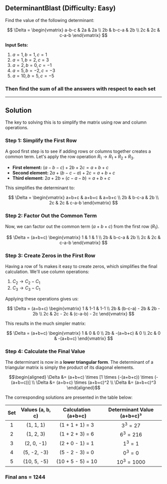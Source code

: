 ## DeterminantBlast (Difficulty: Easy)

Find the value of the following determinant:

$$
\Delta = \begin{vmatrix}
a-b-c & 2a & 2a \\
2b & b-c-a & 2b \\
2c & 2c & c-a-b
\end{vmatrix}
$$

**Input Sets:**
1.  $a = 1, b = 1, c = 1$
2.  $a = 1, b = 2, c = 3$
3.  $a = 2, b = 0, c = -1$
4.  $a = 5, b = -2, c = -3$
5.  $a = 10, b = 5, c = -5$

### Then find the sum of all the answers with respect to each set

***

## Solution

The key to solving this is to simplify the matrix using row and column operations.

### Step 1: Simplify the First Row

A good first step is to see if adding rows or columns together creates a common term. Let's apply the row operation $R_1 \to R_1 + R_2 + R_3$.

* **First element:** $(a-b-c) + 2b + 2c = a+b+c$
* **Second element:** $2a + (b-c-a) + 2c = a+b+c$
* **Third element:** $2a + 2b + (c-a-b) = a+b+c$

This simplifies the determinant to:

$$
\Delta = \begin{vmatrix}
a+b+c & a+b+c & a+b+c \\
2b & b-c-a & 2b \\
2c & 2c & c-a-b
\end{vmatrix}
$$

### Step 2: Factor Out the Common Term

Now, we can factor out the common term $(a+b+c)$ from the first row ($R_1$).

$$
\Delta = (a+b+c) \begin{vmatrix}
1 & 1 & 1 \\
2b & b-c-a & 2b \\
2c & 2c & c-a-b
\end{vmatrix}
$$

### Step 3: Create Zeros in the First Row

Having a row of 1s makes it easy to create zeros, which simplifies the final calculation. We'll use column operations:
1.  $C_2 \to C_2 - C_1$
2.  $C_3 \to C_3 - C_1$

Applying these operations gives us:

$$
\Delta = (a+b+c) \begin{vmatrix}
1 & 1-1 & 1-1 \\
2b & (b-c-a) - 2b & 2b - 2b \\
2c & 2c - 2c & (c-a-b) - 2c
\end{vmatrix}
$$

This results in the much simpler matrix:

$$
\Delta = (a+b+c) \begin{vmatrix}
1 & 0 & 0 \\
2b & -(a+b+c) & 0 \\
2c & 0 & -(a+b+c)
\end{vmatrix}
$$

### Step 4: Calculate the Final Value

The determinant is now in a **lower triangular form**. The determinant of a triangular matrix is simply the product of its diagonal elements.

$$\begin{aligned}
\Delta &= (a+b+c) \times [1 \times (-(a+b+c)) \times (-(a+b+c))] \\
\Delta &= (a+b+c) \times (a+b+c)^2 \\
\Delta &= (a+b+c)^3
\end{aligned}$$

The corresponding solutions are presented in the table below:

| Set | Values (a, b, c) | Calculation (a+b+c) | Determinant Value (a+b+c)³ |
|:---:|:------------------:|:---------------------:|:----------------------------:|
| 1   | (1, 1, 1)          | (1 + 1 + 1) = 3       | $3^3 = 27$                   |
| 2   | (1, 2, 3)          | (1 + 2 + 3) = 6       | $6^3 = 216$                  |
| 3   | (2, 0, -1)         | (2 + 0 - 1) = 1       | $1^3 = 1$                    |
| 4   | (5, -2, -3)        | (5 - 2 - 3) = 0       | $0^3 = 0$                    |
| 5   | (10, 5, -5)        | (10 + 5 - 5) = 10     | $10^3 = 1000$                |

### Final ans = 1244